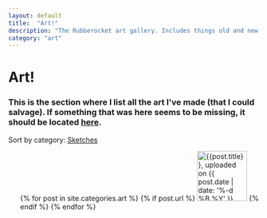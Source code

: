 ```yaml
---
layout: default
title:  "Art!"
description: "The Rubberocket art gallery. Includes things old and new, so come on down and check it out."
category: "art"
---
```


# Art!
### This is the section where I list all the art I've made (that I could salvage). If something that was here seems to be missing, it should be located <a href="./old.html">here</a>.

<p>
Sort by category: <a href="./sketches.html">Sketches</a>
</p>

<ul>
  {% for post in site.categories.art %}
    {% if post.url %}
        <a href="{{post.url}}"><img src="{{post.thumbnail}}" width="100" height="100" alt="{{post.title}}, uploaded on {{ post.date | date: '%-d %B %Y' }}." title="{{post.title}}, uploaded on {{ post.date | date: '%-d %B %Y' }}."></a>
    {% endif %}
  {% endfor %}
</ul>